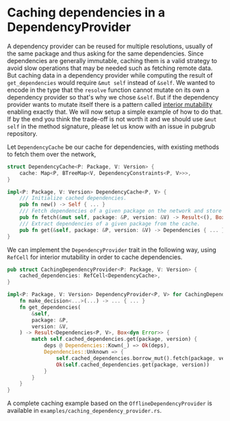 # Caching dependencies in a DependencyProvider

A dependency provider can be reused for multiple resolutions,
usually of the same package and thus asking for the same dependencies.
Since dependencies are generally immutable, caching them is a valid strategy
to avoid slow operations that may be needed such as fetching remote data.
But caching data in a dependency provider while computing the result of `get_dependencies`
would require `&mut self` instead of `&self`.
We wanted to encode in the type that the `resolve` function cannot mutate
on its own a dependency provider so that's why we chose `&self`.
But if the dependency provider wants to mutate itself there is
a pattern called [interior mutability](https://doc.rust-lang.org/book/ch15-05-interior-mutability.html)
enabling exactly that.
We will now setup a simple example of how to do that.
If by the end you think the trade-off is not worth it and we should
use `&mut self` in the method signature, please let us know with an issue in pubgrub repository.

Let `DependencyCache` be our cache for dependencies,
with existing methods to fetch them over the network,

```rust
struct DependencyCache<P: Package, V: Version> {
    cache: Map<P, BTreeMap<V, DependencyConstraints<P, V>>>,
}

impl<P: Package, V: Version> DependencyCache<P, V> {
    /// Initialize cached dependencies.
    pub fn new() -> Self { ... }
    /// Fetch dependencies of a given package on the network and store them in the cache.
    pub fn fetch(&mut self, package: &P, version: &V) -> Result<(), Box<dyn Error>> { ... }
    /// Extract dependencies of a given package from the cache.
    pub fn get(&self, package: &P, version: &V) -> Dependencies { ... }
}
```

We can implement the `DependencyProvider` trait in the following way,
using `RefCell` for interior mutability in order to cache dependencies.

```rust
pub struct CachingDependencyProvider<P: Package, V: Version> {
    cached_dependencies: RefCell<DependencyCache>,
}

impl<P: Package, V: Version> DependencyProvider<P, V> for CachingDependencyProvider<P, V> {
    fn make_decision<...>(...) -> ... { ... }
    fn get_dependencies(
        &self,
        package: &P,
        version: &V,
    ) -> Result<Dependencies<P, V>, Box<dyn Error>> {
        match self.cached_dependencies.get(package, version) {
            deps @ Dependencies::Kown(_) => Ok(deps),
            Dependencies::Unknown => {
                self.cached_dependencies.borrow_mut().fetch(package, version)?;
                Ok(self.cached_dependencies.get(package, version))
            }
        }
    }
}
```

A complete caching example based on the `OfflineDependencyProvider`
is available in `examples/caching_dependency_provider.rs`.
